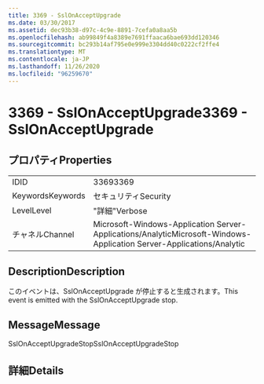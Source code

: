 ```yaml
---
title: 3369 - SslOnAcceptUpgrade
ms.date: 03/30/2017
ms.assetid: dec93b38-d97c-4c9e-8891-7cefa0a8aa5b
ms.openlocfilehash: ab99849f4a8389e7691ffaaca6bae693dd120346
ms.sourcegitcommit: bc293b14af795e0e999e3304dd40c0222cf2ffe4
ms.translationtype: MT
ms.contentlocale: ja-JP
ms.lasthandoff: 11/26/2020
ms.locfileid: "96259670"
---
```

# <a name="3369---sslonacceptupgrade"></a><span data-ttu-id="28d8b-102">3369 - SslOnAcceptUpgrade</span><span class="sxs-lookup"><span data-stu-id="28d8b-102">3369 - SslOnAcceptUpgrade</span></span>

## <a name="properties"></a><span data-ttu-id="28d8b-103">プロパティ</span><span class="sxs-lookup"><span data-stu-id="28d8b-103">Properties</span></span>  
  
|||  
|-|-|  
|<span data-ttu-id="28d8b-104">ID</span><span class="sxs-lookup"><span data-stu-id="28d8b-104">ID</span></span>|<span data-ttu-id="28d8b-105">3369</span><span class="sxs-lookup"><span data-stu-id="28d8b-105">3369</span></span>|  
|<span data-ttu-id="28d8b-106">Keywords</span><span class="sxs-lookup"><span data-stu-id="28d8b-106">Keywords</span></span>|<span data-ttu-id="28d8b-107">セキュリティ</span><span class="sxs-lookup"><span data-stu-id="28d8b-107">Security</span></span>|  
|<span data-ttu-id="28d8b-108">Level</span><span class="sxs-lookup"><span data-stu-id="28d8b-108">Level</span></span>|<span data-ttu-id="28d8b-109">"詳細"</span><span class="sxs-lookup"><span data-stu-id="28d8b-109">Verbose</span></span>|  
|<span data-ttu-id="28d8b-110">チャネル</span><span class="sxs-lookup"><span data-stu-id="28d8b-110">Channel</span></span>|<span data-ttu-id="28d8b-111">Microsoft-Windows-Application Server-Applications/Analytic</span><span class="sxs-lookup"><span data-stu-id="28d8b-111">Microsoft-Windows-Application Server-Applications/Analytic</span></span>|  
  
## <a name="description"></a><span data-ttu-id="28d8b-112">Description</span><span class="sxs-lookup"><span data-stu-id="28d8b-112">Description</span></span>  

 <span data-ttu-id="28d8b-113">このイベントは、SslOnAcceptUpgrade が停止すると生成されます。</span><span class="sxs-lookup"><span data-stu-id="28d8b-113">This event is emitted with the SslOnAcceptUpgrade stop.</span></span>  
  
## <a name="message"></a><span data-ttu-id="28d8b-114">Message</span><span class="sxs-lookup"><span data-stu-id="28d8b-114">Message</span></span>  

 <span data-ttu-id="28d8b-115">SslOnAcceptUpgradeStop</span><span class="sxs-lookup"><span data-stu-id="28d8b-115">SslOnAcceptUpgradeStop</span></span>  
  
## <a name="details"></a><span data-ttu-id="28d8b-116">詳細</span><span class="sxs-lookup"><span data-stu-id="28d8b-116">Details</span></span>
